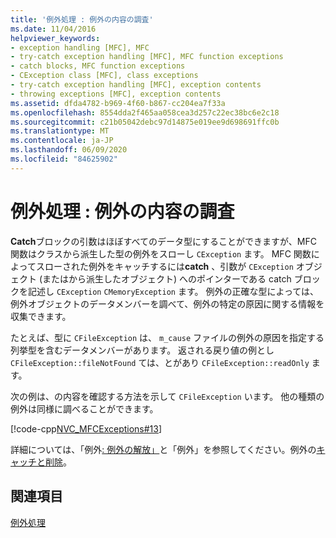 ```yaml
---
title: '例外処理 : 例外の内容の調査'
ms.date: 11/04/2016
helpviewer_keywords:
- exception handling [MFC], MFC
- try-catch exception handling [MFC], MFC function exceptions
- catch blocks, MFC function exceptions
- CException class [MFC], class exceptions
- try-catch exception handling [MFC], exception contents
- throwing exceptions [MFC], exception contents
ms.assetid: dfda4782-b969-4f60-b867-cc204ea7f33a
ms.openlocfilehash: 8554dda2f465aa058cea3d257c22ec38bc6e2c18
ms.sourcegitcommit: c21b05042debc97d14875e019ee9d698691ffc0b
ms.translationtype: MT
ms.contentlocale: ja-JP
ms.lasthandoff: 06/09/2020
ms.locfileid: "84625902"
---
```

# <a name="exceptions-examining-exception-contents"></a>例外処理 : 例外の内容の調査

**Catch**ブロックの引数はほぼすべてのデータ型にすることができますが、MFC 関数はクラスから派生した型の例外をスローし `CException` ます。 MFC 関数によってスローされた例外をキャッチするには**catch** 、引数が `CException` オブジェクト (またはから派生したオブジェクト) へのポインターである catch ブロックを記述し `CException` `CMemoryException` ます。 例外の正確な型によっては、例外オブジェクトのデータメンバーを調べて、例外の特定の原因に関する情報を収集できます。

たとえば、型に `CFileException` は、 `m_cause` ファイルの例外の原因を指定する列挙型を含むデータメンバーがあります。 返される戻り値の例とし `CFileException::fileNotFound` ては、とがあり `CFileException::readOnly` ます。

次の例は、の内容を確認する方法を示して `CFileException` います。 他の種類の例外は同様に調べることができます。

[!code-cpp[NVC_MFCExceptions#13](codesnippet/cpp/exceptions-examining-exception-contents_1.cpp)]

詳細については、「例外[: 例外の解放」](exceptions-freeing-objects-in-exceptions.md)と「例外」を参照してください。例外の[キャッチと削除](exceptions-catching-and-deleting-exceptions.md)。

## <a name="see-also"></a>関連項目

[例外処理](exception-handling-in-mfc.md)
